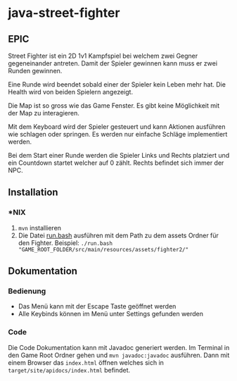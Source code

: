 # java-street-fighter

## EPIC

Street Fighter ist ein 2D 1v1 Kampfspiel bei welchem zwei Gegner gegeneinander antreten.
Damit der Spieler gewinnen kann muss er zwei Runden gewinnen.

Eine Runde wird beendet sobald einer der Spieler kein Leben mehr hat.
Die Health wird von beiden Spielern angezeigt.

Die Map ist so gross wie das Game Fenster.
Es gibt keine Möglichkeit mit der Map zu interagieren.

Mit dem Keyboard wird der Spieler gesteuert und kann Aktionen ausführen wie schlagen oder springen.
Es werden nur einfache Schläge implementiert werden.

Bei dem Start einer Runde werden die Spieler Links und Rechts platziert und ein Countdown startet welcher auf 0 zählt.
Rechts befindet sich immer der NPC.

## Installation

### *NIX

1. `mvn` installieren
2. Die Datei [run.bash](./run.bash) ausführen mit dem Path zu dem assets Ordner für den Fighter.
    Beispiel: `./run.bash "GAME_ROOT_FOLDER/src/main/resources/assets/fighter2/"`

## Dokumentation

### Bedienung

- Das Menü kann mit der Escape Taste geöffnet werden
- Alle Keybinds können im Menü unter Settings gefunden werden

### Code

Die Code Dokumentation kann mit Javadoc generiert werden.
Im Terminal in den Game Root Ordner gehen und `mvn javadoc:javadoc` ausführen.
Dann mit einem Browser das `index.html` öffnen welches sich in `target/site/apidocs/index.html` befindet.